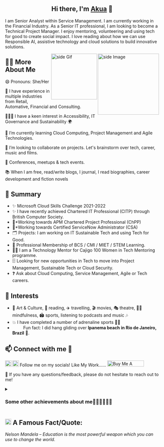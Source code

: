 
<h2 align="center">
Hi there, I'm <a href="https://linktr.ee/aopong" target="_blank" rel="noreferrer">Akua</a> 👋
</h2>

I am Senior Analyst within Service Management. I am currently working in the Financial Industry. As a Senior IT professional, I am looking to become a Technical Project Manager. I enjoy mentoring, volunteering and using tech for good to create social impact. I love reading about how we can use Responsible AI, assistive technology and cloud solutions to build innovative solutions.

<img src="https://github.com/sciencepal/sciencepal/blob/master/assets/life_balance.gif" alt="side Image" align="right" width="200" height="auto" />
<a href="https://ko-fi.com/sciencepal"> <img src="https://media3.giphy.com/media/ZEB6yFbLnhyQf7g3hn/giphy.gif" alt="side Gif" align="right" width="150" height="auto"/> </a>

## 👩‍💼 More About Me

😄 Pronouns: She/Her

🏦 I have experience in multiple industries from Retail, Automative, Financial and Consulting.

👨🏻‍💻 I have a keen interest in Accessibility, IT Governance and Sustainability 🌍

🌱 I’m currently learning Cloud Computing, Project Management and Agile Technologies.

🤝 I’m looking to collaborate on projects. Let's brainstorm over tech, career, music and films.

🍕 Conferences, meetups & tech events.

📚 When I am free, read/write blogs, I journal, I read biographies, career development and fiction novels

## 📜 Summary

- ✨ Microsoft Cloud Skills Challenge 2021-2022
- ✨ I have recently achieved Chartered IT Professional (CITP) through British Computer Society.
- 🤞*Working towards APM Chartered Project Professional (ChPP)
- 🤞*Working towards Certified ServiceNow Administrator (CSA)
- 🗂️ Projects: I am working on IT Sustainable Tech and using Tech for Good.
- 🎉 Professional Membership of BCS / CMI / MIET / STEM Learning.
- 👩‍🏫 I am a Technology Mentor for Cajigo 100 Women in Tech Mentoring programme.
- 🗄️ Looking for new opportunities in Tech to move into Project Management, Sustainable Tech or Cloud Security.
- ❓ Ask about Cloud Computing, Service Management, Agile or Tech careers.

## 🧐 Interests
- 🎨 Art & Culture, 📖 reading, ✈️ travelling, 🎬 movies, 🎭 theatre, 🧘‍♀️ mindfulness, 🏟️ sports, listening to podcasts and music 🎶
- 💥 I have completed a number of adrenaline sports 🧗‍♀️
- &nbsp;&nbsp;<img src="https://github.com/SP-XD/SP-XD/blob/main/images/lightning.gif?raw=true" width="12" />&nbsp;&nbsp;&nbsp;&nbsp;Fun fact: I did hang gliding over  **Ipanema beach in Rio de Janeiro, Brazil** 💖.<br>

## 📫 Connect with me :handshake:

Follow me on my socials! <a href="https://www.linkedin.com/in/akua-opong"><img align="left" src="https://raw.githubusercontent.com/yushi1007/yushi1007/main/images/linkedin.svg" alt="Yu Shi | LinkedIn" width="21px"/></a>
<a href="https://instagram.com/cs41ao"><img align="left" src="https://raw.githubusercontent.com/yushi1007/yushi1007/main/images/instagram.svg" alt="Yu Shi | Instagram" width="21px"/></a>  Like My Work......
<a href="https://www.buymeacoffee.com/akuaopong" target="_blank" rel="noreferrer nofollow">
     <img src="https://cdn.buymeacoffee.com/buttons/default-red.png" alt="Buy Me A Coffee" height="20" width="120" >
    </a>
</br>

💬 If you have any questions/feedback, please do not hesitate to reach out to me!

<details>
     <summary><h3>Some other achievements about me🎉🎉🎉🎉🎉🎉</h3></summary>
  <br>

## 📖 Education
- 🎓 &nbsp;Bsc (Honours) Computing and IT (University of Surrey)
- 🎯 &nbsp;Achieved MCE: Certified Microsoft Innovative Educator
- 🎯 &nbsp;Achieved Scrum Alliance Certified Scrum Master (CSM)
- 🎯 &nbsp;Achieved Scrum Alliance Certified Product Owner (CSPO)
- 🎯 &nbsp;Achieved ICAgile Certified Professional - Agile Coaching (ICP-ACC)
- 🎯 &nbsp;Achieved AWS Cloud Practitioner through AWS She Skills Programme with Accenture
- 🎯 &nbsp;Completed the Women in Cloud Computing scholarship with Coursera to achieve Microsoft Azure/AI/Data Fundamentals

## 🧰 Technical Skills 💻
- Azure
- AWS
- Jira
- ServiceNow
- Databases
- HTML

## 🗃️ Other Skills
- 👯 Mentoring
- 🧑‍💻Coaching
- ✍🏻 CV and LinkedIn profile revamp

## 📖 Resources
- 📒 Books: Currently reading  [She's in Ctrl](https://aimafidon.com/books/) by Dr Anne-Marie Imafidon, MBE
- 🎧 Podcasts: For downtime listen to [Simon Sinek](https://simonsinek.com/podcast/) and [Brené Brown](https://brenebrown.com/podcasts/)

## 📝 Latest Blog Posts
<!-- BLOG-POST-LIST:START -->
- [Women in Tech Series Interview](https://thetrendycoder.com/women-in-tech-series-interview-with-akua-opong/)
- [STEM Careers for Young people](https://futurefirst.org.uk/stem-careers-advice-for-young-people/)
- [Women in STEM](https://theblackwomenintech.com/story/akua/)
<!-- BLOG-POST-LIST:END -->

</details>

## <img alt="GIF" src="https://github.com/TheDudeThatCode/TheDudeThatCode/blob/master/Assets/hmm.gif" width="20" /> A Famous Fact/Quote:
<i> Nelson Mandela – Education is the most powerful weapon which you can use to change the world.</i>

